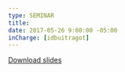```yaml
---
type: SEMINAR
title: 
date: 2017-05-26 9:00:00 -05:00
inCharge: [idbuitragot]
---
```



[Download slides](seminar11.pdf)